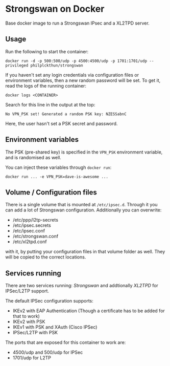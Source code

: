 # Strongswan on Docker

Base docker image to run a Strongswan IPsec and a XL2TPD server.

## Usage

Run the following to start the container:

```
docker run -d -p 500:500/udp -p 4500:4500/udp -p 1701:1701/udp --privileged philplckthun/strongswan
```

If you haven't set any login credentials via configuration files or environment variables, then a new random password will be set. To get it, read the logs of the running container:

```
docker logs <CONTAINER>
```

Search for this line in the output at the top:

```
No VPN_PSK set! Generated a random PSK key: NZESSabnC
```

Here, the user hasn't set a PSK secret and password.

## Environment variables

The PSK (pre-shared key) is specified in the `VPN_PSK` environment variable, and is randomised as well.

You can inject these variables through `docker run`:

```
docker run ... -e VPN_PSK=dave-is-awesome ...
```

## Volume / Configuration files

There is a single volume that is mounted at `/etc/ipsec.d`. Through it you can add a lot of Strongswan configuration. Additionally you can overwrite:

* /etc/ppp/l2tp-secrets
* /etc/ipsec.secrets
* /etc/ipsec.conf
* /etc/strongswan.conf
* /etc/xl2tpd.conf

with it, by putting your configuration files in that volume folder as well. They will be copied to the correct locations.

## Services running

There are two services running: *Strongswan* and addtionally *XL2TPD* for IPSec/L2TP support.

The default IPSec configuration supports:

* IKEv2 with EAP Authentication (Though a certificate has to be added for that to work)
* IKEv2 with PSK
* IKEv1 with PSK and XAuth (Cisco IPSec)
* IPSec/L2TP with PSK

The ports that are exposed for this container to work are:

* 4500/udp and 500/udp for IPSec 
* 1701/udp for L2TP
